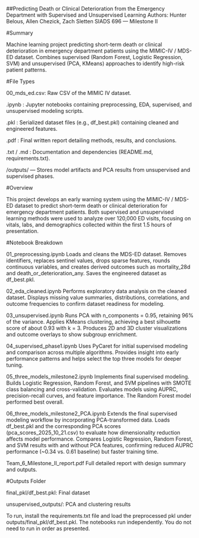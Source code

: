 ##Predicting Death or Clinical Deterioration from the Emergency Department with Supervised and Unsupervised Learning 
Authors: Hunter Belous, Allen Chezick, Zach Sletten
SIADS 696 — Milestone II

#Summary

Machine learning project predicting short-term death or clinical deterioration in emergency department patients using the MIMIC-IV / MDS-ED dataset. Combines supervised (Random Forest, Logistic Regression, SVM) and unsupervised (PCA, KMeans) approaches to identify high-risk patient patterns.

#File Types

00_mds_ed.csv: Raw CSV of the MIMIC IV dataset.

.ipynb : Jupyter notebooks containing preprocessing, EDA, supervised, and unsupervised modeling scripts.

.pkl : Serialized dataset files (e.g., df_best.pkl) containing cleaned and engineered features.

.pdf : Final written report detailing methods, results, and conclusions.

.txt / .md : Documentation and dependencies (README.md, requirements.txt).

/outputs/ — Stores model artifacts and PCA results from unsupervised and supervised phases.

#Overview

This project develops an early warning system using the MIMIC-IV / MDS-ED dataset to predict short-term death or clinical deterioration for emergency department patients. Both supervised and unsupervised learning methods were used to analyze over 120,000 ED visits, focusing on vitals, labs, and demographics collected within the first 1.5 hours of presentation.

#Notebook Breakdown

01_preprocessing.ipynb
Loads and cleans the MDS-ED dataset. Removes identifiers, replaces sentinel values, drops sparse features, rounds continuous variables, and creates derived outcomes such as mortality_28d and death_or_deterioration_any. Saves the engineered dataset as df_best.pkl.

02_eda_cleaned.ipynb
Performs exploratory data analysis on the cleaned dataset. Displays missing value summaries, distributions, correlations, and outcome frequencies to confirm dataset readiness for modeling. 

03_unsupervised.ipynb
Runs PCA with n_components = 0.95, retaining 96% of the variance. Applies KMeans clustering, achieving a best silhouette score of about 0.93 with k = 3. Produces 2D and 3D cluster visualizations and outcome overlays to show subgroup enrichment.

04_supervised_phase1.ipynb
Uses PyCaret for initial supervised modeling and comparison across multiple algorithms. Provides insight into early performance patterns and helps select the top three models for deeper tuning.

05_three_models_milestone2.ipynb
Implements final supervised modeling. Builds Logistic Regression, Random Forest, and SVM pipelines with SMOTE class balancing and cross-validation. Evaluates models using AUPRC, precision-recall curves, and feature importance. The Random Forest model performed best overall.

06_three_models_milestone2_PCA.ipynb
Extends the final supervised modeling workflow by incorporating PCA-transformed data. Loads df_best.pkl and the corresponding PCA scores (pca_scores_2025_10_21.csv) to evaluate how dimensionality reduction affects model performance. Compares Logistic Regression, Random Forest, and SVM results with and without PCA features, confirming reduced AUPRC performance (~0.34 vs. 0.61 baseline) but faster training time.

Team_6_Milestone_II_report.pdf
Full detailed report with design summary and outputs.

#Outputs Folder

final_pkl/df_best.pkl: Final dataset

unsupervised_outputs/: PCA and clustering results

To run, install the requirements.txt file and load the preprocessed pkl under outputs/final_pkl/df_best.pkl. The notebooks run independently. You do not need to run in order as presented.